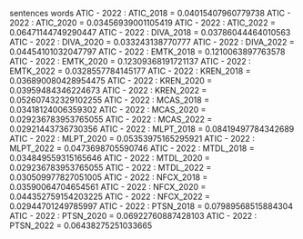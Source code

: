 sentences
words
ATIC - 2022 : ATIC_2018 = 0.04015407960779738
ATIC - 2022 : ATIC_2020 = 0.03456939001105419
ATIC - 2022 : ATIC_2022 = 0.06471144749290447
ATIC - 2022 : DIVA_2018 = 0.03786044464010563
ATIC - 2022 : DIVA_2020 = 0.033243138770777
ATIC - 2022 : DIVA_2022 = 0.04454101032047797
ATIC - 2022 : EMTK_2018 = 0.1210063897763578
ATIC - 2022 : EMTK_2020 = 0.12309368191721137
ATIC - 2022 : EMTK_2022 = 0.0328557784145177
ATIC - 2022 : KREN_2018 = 0.036890080428954475
ATIC - 2022 : KREN_2020 = 0.03959484346224673
ATIC - 2022 : KREN_2022 = 0.052607432329102255
ATIC - 2022 : MCAS_2018 = 0.03418124006359302
ATIC - 2022 : MCAS_2020 = 0.029236783953765055
ATIC - 2022 : MCAS_2022 = 0.02921443736730356
ATIC - 2022 : MLPT_2018 = 0.08419497784342689
ATIC - 2022 : MLPT_2020 = 0.05353975165295921
ATIC - 2022 : MLPT_2022 = 0.0473698705590746
ATIC - 2022 : MTDL_2018 = 0.034849559315165646
ATIC - 2022 : MTDL_2020 = 0.029236783953765055
ATIC - 2022 : MTDL_2022 = 0.030509977827051005
ATIC - 2022 : NFCX_2018 = 0.03590064704654561
ATIC - 2022 : NFCX_2020 = 0.044352759154203225
ATIC - 2022 : NFCX_2022 = 0.02944701249785997
ATIC - 2022 : PTSN_2018 = 0.07989568515884304
ATIC - 2022 : PTSN_2020 = 0.06922760887428103
ATIC - 2022 : PTSN_2022 = 0.06438275251033665
